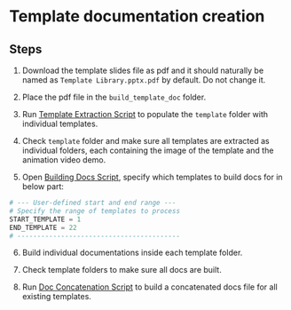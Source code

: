 # Template documentation creation

## Steps

1. Download the template slides file as pdf and it should naturally be named as `Template Library.pptx.pdf` by default. Do not change it.

2. Place the pdf file in the `build_template_doc` folder.

3. Run [Template Extraction Script](extract.py) to populate the `template` folder with individual templates.

4. Check `template` folder and make sure all templates are extracted as individual folders, each containing the image of the template and the animation video demo.

5. Open [Building Docs Script](build_docs.py), specify which templates to build docs for in below part:

```python
# --- User-defined start and end range ---
# Specify the range of templates to process
START_TEMPLATE = 1
END_TEMPLATE = 22
# -----------------------------------------
```

6. Build individual documentations inside each template folder.

7. Check template folders to make sure all docs are built.

8. Run [Doc Concatenation Script](concat_docs.py) to build a concatenated docs file for all existing templates.